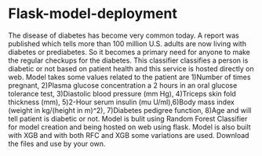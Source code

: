 # Flask-model-deployment
The disease of diabetes has become very common today.
A report was published which tells more than 100 million U.S. adults are now living with diabetes or prediabetes.
So it becomes a primary need for anyone to make the regular checkups for the diabetes.
This classifier classifies a person is diabetic or not based on patient health and this service is hosted directly on web.
Model takes some values related to the patient are 1)Number of times pregnant, 2)Plasma glucose concentration a 2 hours in an oral glucose tolerance test, 3)Diastolic blood pressure (mm Hg), 4)Triceps skin fold thickness (mm), 5)2-Hour serum insulin (mu U/ml),6)Body mass index (weight in kg/(height in m)^2), 7)Diabetes pedigree function, 8)Age and will tell patient is diabetic or not.
Model is bulit using Random Forest Classifier for model creation and being hosted on web using flask.
Model is also built with XGB and with both RFC and XGB some variations are used.
Download the files and use by your own.
